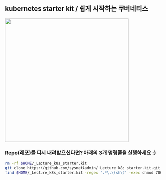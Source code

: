 ## kubernetes starter kit / 쉽게 시작하는 쿠버네티스

<a href="https://www.inflearn.com/course/쿠버네티스-쉽게시작?inst=cf657a9d">
<img src="https://cdn.inflearn.com/public/files/courses/326651/0f14d4e6-adbe-4138-a373-14da74deb178/326651-kor.png" width="400">
</a>


### Repo(레포)를 다시 내려받으신다면? 아래의 3개 명령줄을 실행하세요 :) 
```bash 
rm -rf $HOME/_Lecture_k8s_starter.kit 
git clone https://github.com/sysnet4admin/_Lecture_k8s_starter.kit.git $HOME/_Lecture_k8s_starter.kit
find $HOME/_Lecture_k8s_starter.kit -regex ".*\.\(sh\)" -exec chmod 700 {} \;
```